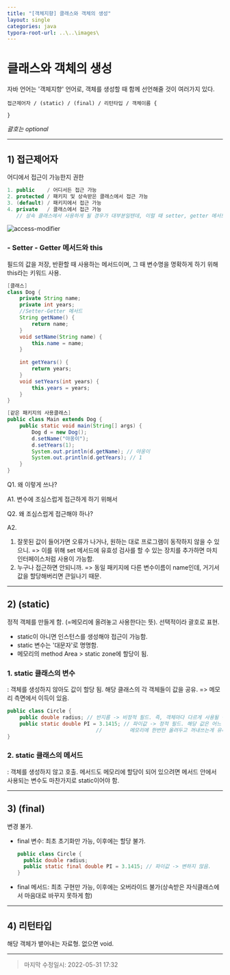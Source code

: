 ```yaml
---
title: "[객체지향] 클래스와 객체의 생성"
layout: single
categories: java
typora-root-url: ..\..\images\
---
```


# 클래스와 객체의 생성



자바 언어는 '객체지향' 언어로, 객체를 생성할 때 함께 선언해줄 것이 여러가지 있다.

```
접근제어자 / (static) / (final) / 리턴타입 / 객체이름 {

}
```

*괄호는 optional*

------



## 1) 접근제어자

어디에서 접근이 가능한지 권한

```java
1. public    / 어디서든 접근 가능
2. protected / 패키지 및 상속받은 클래스에서 접근 가능
3. (default) / 패키지에서 접근 가능
4. private   / 클래스에서 접근 가능 
   // 상속 클래스에서 사용하게 될 경우가 대부분일텐데, 이럴 때 setter, getter 메서드 활용
```

![access-modifier](..\images\access-modifier.PNG)

### - Setter - Getter 메서드와 this

필드의 값을 저장, 반환할 때 사용하는 메서드이며, 그 때 변수명을 명확하게 하기 위해 this라는 키워드 사용.

```java
[클래스]
class Dog {
    private String name;
    private int years;
    //Setter-Getter 메서드
    String getName() {
        return name;
    }
    void setName(String name) {
        this.name = name;
    }
    
    int getYears() {
        return years;
    }
    void setYears(int years) {
        this.years = years;
    }
}
```

```java
[같은 패키지의 사용클래스]
public class Main extends Dog {
	public static void main(String[] args) {
        Dog d = new Dog();
        d.setName("야옹이");
        d.setYears(1);
        System.out.println(d.getName); // 야옹이
        System.out.println(d.getYears); // 1
	}
}
```

Q1. 왜 이렇게 쓰나?

A1. 변수에 조심스럽게 접근하게 하기 위해서

Q2. 왜 조심스럽게 접근해야 하나?

A2. 

1) 잘못된 값이 들어가면 오류가 나거나, 원하는 대로 프로그램이 동작하지 않을 수 있으니. => 이를 위해 set 메서드에 유효성 검사를 할 수 있는 장치를 추가하면 마치 인터페이스처럼 사용이 가능함.
1) 누구나 접근하면 안되니까. => 동일 패키지에 다른 변수이름이 name인데, 거기서 값을 할당해버리면 큰일나기 때문.



------



## 2) (static)

정적 객체를 만들게 함. (=메모리에 올려놓고 사용한다는 뜻). 선택적이라 괄호로 표현.

- static이 아니면 인스턴스를 생성해야 접근이 가능함.
- static 변수는 '대문자'로 명명함.
- 메모리의 method Area > static zone에 할당이 됨.

### 1. static 클래스의 변수

: 객체를 생성하지 않아도 값이 할당 됨. 해당 클래스의 각 객체들이 값을 공유. => 메모리 측면에서 이득이 있음.

```java
public class Circle {
	public double radius; // 반지름 -> 비정적 필드. 즉, 객체마다 다르게 사용될 변수
	public static double PI = 3.1415; // 파이값 -> 정적 필드. 해당 값은 어느 객체에도 동일하게 사용가능.
							 //			메모리에 한번만 올려두고 꺼내쓰는게 유리.
}
```



### 2. static 클래스의 메서드

: 객체를 생성하지 않고 호출. 메서드도 메모리에 할당이 되어 있으려면 메서드 안에서 사용되는 변수도 마찬가지로 static이어야 함.

------



## 3) (final)

변경 불가.

- final 변수: 최초 초기화만 가능, 이후에는 할당 불가.

  ```java
  public class Circle {
  	public double radius;
  	public static final double PI = 3.1415; // 파이값 -> 변하지 않음.
  }
  ```

- final 메서드: 최초 구현만 가능, 이후에는 오버라이드 불가(상속받은 자식클래스에서 마음대로 바꾸지 못하게 함)

------



## 4) 리턴타입

해당 객체가 뱉어내는 자료형. 없으면 void.

------

> 마지막 수정일시: 2022-05-31 17:32